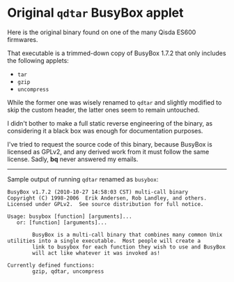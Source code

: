 # Original `qdtar` BusyBox applet

Here is the original binary found on one of the many Qisda ES600 firmwares.

That executable is a trimmed-down copy of BusyBox 1.7.2 that only includes the following applets:

  * `tar`
  * `gzip`
  * `uncompress`

While the former one was wisely renamed to `qdtar` and slightly modified to skip the custom header, the latter ones seem to remain untouched.

I didn't bother to make a full static reverse engineering of the binary, as considering it a black box was enough for documentation purposes.

I've tried to request the source code of this binary, because BusyBox is licensed as GPLv2, and any derived work from it must follow the same license. Sadly, **bq** never answered my emails.

***

Sample output of running `qdtar` renamed as `busybox`:

    BusyBox v1.7.2 (2010-10-27 14:58:03 CST) multi-call binary
    Copyright (C) 1998-2006  Erik Andersen, Rob Landley, and others.
    Licensed under GPLv2.  See source distribution for full notice.
    
    Usage: busybox [function] [arguments]...
       or: [function] [arguments]...
    
            BusyBox is a multi-call binary that combines many common Unix   utilities into a single executable.  Most people will create a
            link to busybox for each function they wish to use and BusyBox
            will act like whatever it was invoked as!
    
    Currently defined functions:
            gzip, qdtar, uncompress

